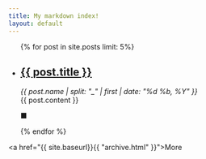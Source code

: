 ```yaml
---
title: My markdown index!
layout: default
---
```


<ul class="postList">
    {% for post in site.posts limit: 5%}
    <li>
        <h2><a href="{{ site.baseurl}}{{ post.url }}">{{ post.title }}</a></h2>
        <em class="postDate">{{ post.name | split: "_" | first | date: "%d %b, %Y" }}</em>
        <article>{{ post.content }}</article>
        <p>■</p>
    </li>
    {% endfor %}

</ul>

<a href="{{ site.baseurl}}{{ "archive.html" }}">More</a>
